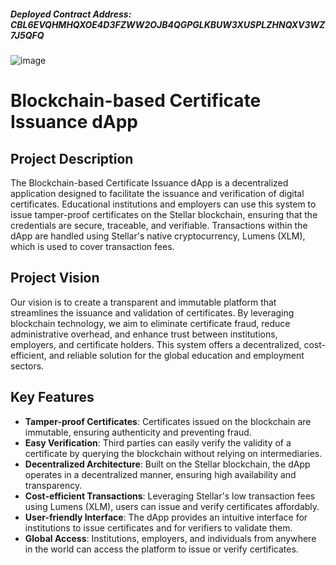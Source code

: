 ##### Deployed Contract Address: CBL6EVQHMHQXOE4D3FZWW2OJB4QGPGLKBUW3XUSPLZHNQXV3WZ7J5QFQ
![image](https://github.com/user-attachments/assets/8a747817-82bf-4217-9ae6-b0e8793321b6)


# Blockchain-based Certificate Issuance dApp

## Project Description
The Blockchain-based Certificate Issuance dApp is a decentralized application designed to facilitate the issuance and verification of digital certificates. Educational institutions and employers can use this system to issue tamper-proof certificates on the Stellar blockchain, ensuring that the credentials are secure, traceable, and verifiable. Transactions within the dApp are handled using Stellar's native cryptocurrency, Lumens (XLM), which is used to cover transaction fees.

## Project Vision
Our vision is to create a transparent and immutable platform that streamlines the issuance and validation of certificates. By leveraging blockchain technology, we aim to eliminate certificate fraud, reduce administrative overhead, and enhance trust between institutions, employers, and certificate holders. This system offers a decentralized, cost-efficient, and reliable solution for the global education and employment sectors.

## Key Features
- **Tamper-proof Certificates**: Certificates issued on the blockchain are immutable, ensuring authenticity and preventing fraud.
- **Easy Verification**: Third parties can easily verify the validity of a certificate by querying the blockchain without relying on intermediaries.
- **Decentralized Architecture**: Built on the Stellar blockchain, the dApp operates in a decentralized manner, ensuring high availability and transparency.
- **Cost-efficient Transactions**: Leveraging Stellar's low transaction fees using Lumens (XLM), users can issue and verify certificates affordably.
- **User-friendly Interface**: The dApp provides an intuitive interface for institutions to issue certificates and for verifiers to validate them.
- **Global Access**: Institutions, employers, and individuals from anywhere in the world can access the platform to issue or verify certificates.
